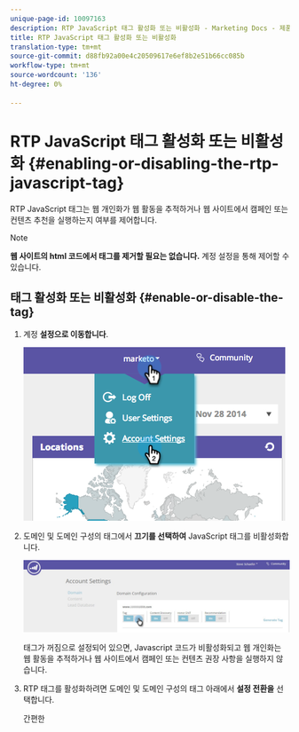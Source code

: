 ```yaml
---
unique-page-id: 10097163
description: RTP JavaScript 태그 활성화 또는 비활성화 - Marketing Docs - 제품 설명서
title: RTP JavaScript 태그 활성화 또는 비활성화
translation-type: tm+mt
source-git-commit: d88fb92a00e4c20509617e6ef8b2e51b66cc085b
workflow-type: tm+mt
source-wordcount: '136'
ht-degree: 0%

---
```



# RTP JavaScript 태그 활성화 또는 비활성화 {#enabling-or-disabling-the-rtp-javascript-tag}

RTP JavaScript 태그는 웹 개인화가 웹 활동을 추적하거나 웹 사이트에서 캠페인 또는 컨텐츠 추천을 실행하는지 여부를 제어합니다.

>[!NOTE]
>
>**웹 사이트의 html 코드에서 태그를 제거할 필요는 없습니다.** 계정 설정을 통해 제어할 수 있습니다.

## 태그 활성화 또는 비활성화 {#enable-or-disable-the-tag}

1. 계정 **설정으로 이동합니다**.

   ![](assets/image2014-12-1-23-3a3-3a12.png)

1. 도메인 및 도메인 구성의 태그에서 **끄기를 선택하여** JavaScript 태그를 비활성화합니다.

   ![](assets/account-settings-domain-tag.jpg)

   태그가 꺼짐으로 설정되어 있으면, Javascript 코드가 비활성화되고 웹 개인화는 웹 활동을 추적하거나 웹 사이트에서 캠페인 또는 컨텐츠 권장 사항을 실행하지 않습니다.

1. RTP 태그를 활성화하려면 도메인 및 도메인 구성의 태그 아래에서 **설정 전환을** 선택합니다.

   간편한

